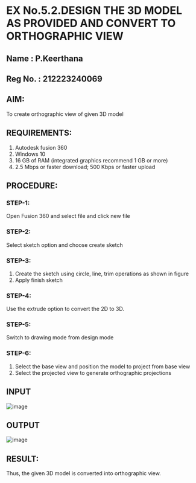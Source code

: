 # EX No.5.2.DESIGN THE 3D MODEL AS PROVIDED AND CONVERT TO ORTHOGRAPHIC VIEW

## Name : P.Keerthana
## Reg No. : 212223240069

## AIM: 
To create orthographic view of given 3D model

## REQUIREMENTS: 
1. Autodesk fusion 360
2. Windows 10
3. 16 GB of RAM (integrated graphics recommend 1 GB or more)
4. 2.5 Mbps or faster download; 500 Kbps or faster upload 

## PROCEDURE:

### STEP-1:
Open Fusion 360 and select file and click new file

### STEP-2:
Select sketch option and choose create sketch

### STEP-3: 
1. Create the sketch using circle, line, trim operations as shown in figure
2. Apply finish sketch 

### STEP-4:
 Use the extrude option to convert the 2D to 3D.

### STEP-5:
Switch to drawing mode from design mode 
          
### STEP-6:
1. Select the base view and position the model to project from base view 
2. Select the projected view to generate orthographic projections

## INPUT
![image](https://user-images.githubusercontent.com/113594316/199412055-fa1f658d-65f4-42c2-9c3c-78c93512e905.png)

## OUTPUT

![image](https://github.com/keerthanapillaram/EX-No.5.2.DESIGN-THE-3D-MODEL-AS-PROVIDED-AND-CONVERT-TO-ORTHOGRAPHIC-VIEW/assets/145743072/981e867a-b94f-4512-8846-faa9c56848dd)


## RESULT:
Thus, the given 3D model is converted into orthographic view.
